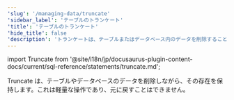 ```yaml
---
'slug': '/managing-data/truncate'
'sidebar_label': 'テーブルのトランケート'
'title': 'テーブルのトランケート'
'hide_title': false
'description': 'トランケートは、テーブルまたはデータベース内のデータを削除することを可能にしますが、その存在は保持します。'
---
```


import Truncate from '@site/i18n/jp/docusaurus-plugin-content-docs/current/sql-reference/statements/truncate.md';

Truncate は、テーブルやデータベースのデータを削除しながら、その存在を保持します。これは軽量な操作であり、元に戻すことはできません。

<Truncate/>
